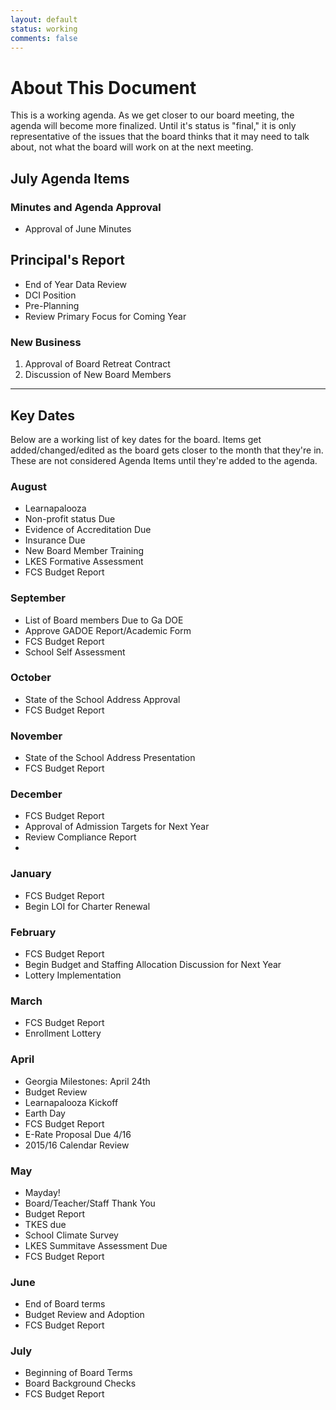 ```yaml
---
layout: default
status: working
comments: false
---
```

# About This Document
This is a working agenda. As we get closer to our board meeting, the agenda will become more finalized. Until it's status is "final," it is only representative of the issues that the board thinks that it may need to talk about, not what the board will work on at the next meeting.

## July Agenda Items

### Minutes and Agenda Approval
* Approval of June Minutes

## Principal's Report
* End of Year Data Review
* DCI Position
* Pre-Planning
* Review Primary Focus for Coming Year

### New Business
1. Approval of Board Retreat Contract
2. Discussion of New Board Members

<hr/>

## Key Dates
Below are a working list of key dates for the board. Items get added/changed/edited as the board gets closer to the month that they're in. These are not considered Agenda Items until they're added to the agenda.




### August
* Learnapalooza
* Non-profit status Due
* Evidence of Accreditation Due
* Insurance Due
* New Board Member Training
* LKES Formative Assessment
* FCS Budget Report

### September
* List of Board members Due to Ga DOE
* Approve GADOE Report/Academic Form
* FCS Budget Report
* School Self Assessment

### October
* State of the School Address Approval
* FCS Budget Report

### November
* State of the School Address Presentation
* FCS Budget Report

### December
* FCS Budget Report
* Approval of Admission Targets for Next Year
* Review Compliance Report
* 
### January
* FCS Budget Report
* Begin LOI for Charter Renewal

### February
* FCS Budget Report
* Begin Budget and Staffing Allocation Discussion for Next Year
* Lottery Implementation

### March
* FCS Budget Report
* Enrollment Lottery

### April
* Georgia Milestones: April 24th
* Budget Review
* Learnapalooza Kickoff
* Earth Day
* FCS Budget Report
* E-Rate Proposal Due 4/16
* 2015/16 Calendar Review

### May

* Mayday!
* Board/Teacher/Staff Thank You
* Budget Report
* TKES due
* School Climate Survey
* LKES Summitave Assessment Due
* FCS Budget Report

### June
* End of Board terms
* Budget Review and Adoption
* FCS Budget Report

### July
* Beginning of Board Terms
* Board Background Checks
* FCS Budget Report


